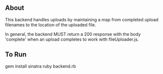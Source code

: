 ## About

This backend handles uploads by maintaining a map from completed upload filenames to the location of the uploaded file.

In general, the backend MUST return a 200 response with the body 'complete' when an upload completes to work with fileUploader.js.

## To Run

gem install sinatra
ruby backend.rb
